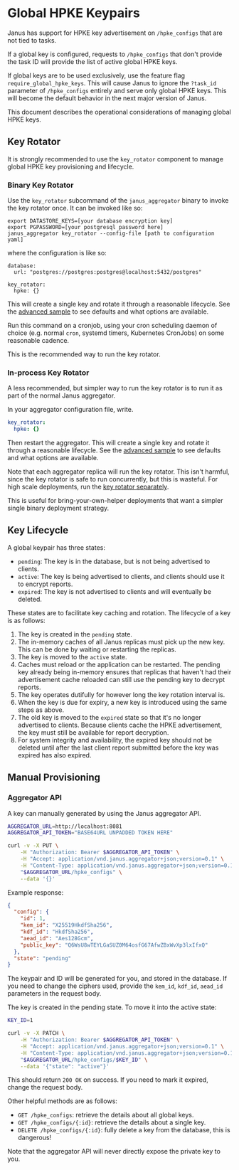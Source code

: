 # Global HPKE Keypairs

Janus has support for HPKE key advertisement on `/hpke_configs` that are not
tied to tasks.

If a global key is configured, requests to `/hpke_configs` that don't provide
the task ID will provide the list of active global HPKE keys.

If global keys are to be used exclusively, use the feature flag
`require_global_hpke_keys`. This will cause Janus to ignore the `?task_id`
parameter of `/hpke_configs` entirely and serve only global HPKE keys. This
will become the default behavior in the next major version of Janus.

This document describes the operational considerations of managing global HPKE
keys.

## Key Rotator

It is strongly recommended to use the `key_rotator` component to manage global
HPKE key provisioning and lifecycle.

### Binary Key Rotator

Use the `key_rotator` subcommand of the `janus_aggregator` binary to invoke
the key rotator once. 
It can be invoked like so:
```
export DATASTORE_KEYS=[your database encryption key]
export PGPASSWORD=[your postgresql password here]
janus_aggregator key_rotator --config-file [path to configuration yaml]
```

where the configuration is like so:
```
database:
  url: "postgres://postgres:postgres@localhost:5432/postgres"

key_rotator:
  hpke: {}
```

This will create a single key and rotate it through a reasonable lifecycle. See
the [advanced sample](./samples/advanced_config/key_rotator.yaml) to see
defaults and what options are available.

Run this command on a cronjob, using your cron scheduling daemon of choice
(e.g. normal `cron`, systemd timers, Kubernetes CronJobs) on some reasonable
cadence.

This is the recommended way to run the key rotator.

### In-process Key Rotator

A less recommended, but simpler way to run the key rotator is to run it as part
of the normal Janus aggregator.

In your aggregator configuration file, write.
```yaml
key_rotator:
  hpke: {}
```

Then restart the aggregator. This will create a single key and rotate it
through a reasonable lifecycle. See the
[advanced sample](./samples/advanced_config/key_rotator.yaml) to see defaults 
and what options are available.

Note that each aggregator replica will run the key rotator. This isn't harmful,
since the key rotator is safe to run concurrently, but this is wasteful. For
high scale deployments, run the [key rotator separately](#binary-key-rotator).

This is useful for bring-your-own-helper deployments that want a simpler single
binary deployment strategy.

## Key Lifecycle

A global keypair has three states:
- `pending`: The key is in the database, but is not being advertised to clients.
- `active`: The key is being advertised to clients, and clients should use it
  to encrypt reports.
- `expired`: The key is not advertised to clients and will eventually be deleted.

These states are to facilitate key caching and rotation. The lifecycle of a key
is as follows:
1. The key is created in the `pending` state.
1. The in-memory caches of all Janus replicas must pick up the new key. This can
   be done by waiting or restarting the replicas.
1. The key is moved to the `active` state.
1. Caches must reload or the application can be restarted. The pending key already
   being in-memory ensures that replicas that haven't had their advertisement
   cache reloaded can still use the pending key to decrypt reports.
1. The key operates dutifully for however long the key rotation interval is.
1. When the key is due for expiry, a new key is introduced using the same steps
   as above.
1. The old key is moved to the `expired` state so that it's no longer advertised
   to clients. Because clients cache the HPKE advertisement, the key must still
   be available for report decryption.
1. For system integrity and availability, the expired key should not be deleted
   until after the last client report submitted before the key was expired has
   also expired.
   
## Manual Provisioning

### Aggregator API
A key can manually generated by using the Janus aggregator API.

```bash
AGGREGATOR_URL=http://localhost:8081
AGGREGATOR_API_TOKEN="BASE64URL UNPADDED TOKEN HERE"

curl -v -X PUT \
    -H "Authorization: Bearer $AGGREGATOR_API_TOKEN" \
    -H "Accept: application/vnd.janus.aggregator+json;version=0.1" \
    -H "Content-Type: application/vnd.janus.aggregator+json;version=0.1" \
    "$AGGREGATOR_URL/hpke_configs" \
    --data '{}'
```

Example response:
```json
{
  "config": {
    "id": 1,
    "kem_id": "X25519HkdfSha256",
    "kdf_id": "HkdfSha256",
    "aead_id": "Aes128Gcm",
    "public_key": "Q6WsU8wTEYLGaSUZ0M64osfG67AfwZBxWvXp3lxIfxQ"
  },
  "state": "pending"
}
```

The keypair and ID will be generated for you, and stored in the database. If
you need to change the ciphers used, provide the `kem_id`, `kdf_id`, `aead_id`
parameters in the request body.

The key is created in the pending state. To move it into the active state:
```bash
KEY_ID=1

curl -v -X PATCH \
    -H "Authorization: Bearer $AGGREGATOR_API_TOKEN" \
    -H "Accept: application/vnd.janus.aggregator+json;version=0.1" \
    -H "Content-Type: application/vnd.janus.aggregator+json;version=0.1" \
    "$AGGREGATOR_URL/hpke_configs/$KEY_ID" \
    --data '{"state": "active"}'
```


This should return `200 OK` on success. If you need to mark it expired, change
the request body.

Other helpful methods are as follows:
- `GET /hpke_configs`: retrieve the details about all global keys.
- `GET /hpke_configs/{:id}`: retrieve the details about a single key.
- `DELETE /hpke_configs/{:id}`: fully delete a key from the database, this is
  dangerous!

Note that the aggregator API will never directly expose the private key to you.
